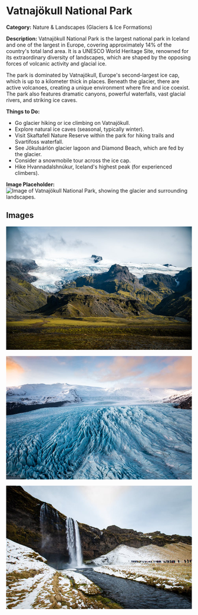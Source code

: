# Vatnajökull National Park

**Category:** Nature & Landscapes (Glaciers & Ice Formations)

**Description:**
Vatnajökull National Park is the largest national park in Iceland and one of the largest in Europe, covering approximately 14% of the country's total land area. It is a UNESCO World Heritage Site, renowned for its extraordinary diversity of landscapes, which are shaped by the opposing forces of volcanic activity and glacial ice.

The park is dominated by Vatnajökull, Europe's second-largest ice cap, which is up to a kilometer thick in places. Beneath the glacier, there are active volcanoes, creating a unique environment where fire and ice coexist. The park also features dramatic canyons, powerful waterfalls, vast glacial rivers, and striking ice caves.

**Things to Do:**
*   Go glacier hiking or ice climbing on Vatnajökull.
*   Explore natural ice caves (seasonal, typically winter).
*   Visit Skaftafell Nature Reserve within the park for hiking trails and Svartifoss waterfall.
*   See Jökulsárlón glacier lagoon and Diamond Beach, which are fed by the glacier.
*   Consider a snowmobile tour across the ice cap.
*   Hike Hvannadalshnúkur, Iceland's highest peak (for experienced climbers).

**Image Placeholder:**
![Image of Vatnajökull National Park, showing the glacier and surrounding landscapes.](placeholder_vatnajokull_national_park.jpg)

## Images

![Vatnajokull National Park - Image 1](../attraction_images/vatnajokull_national_park/vatnajokull_national_park_pexels_32076e9d.jpg)

![Vatnajokull National Park - Image 2](../attraction_images/vatnajokull_national_park/vatnajokull_national_park_pexels_3877f56c.jpg)

![Vatnajokull National Park - Image 3](../attraction_images/vatnajokull_national_park/vatnajokull_national_park_pexels_b101d6d2.jpg)